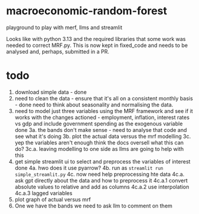 # macroeconomic-random-forest
playground to play with merf, llms and streamlit

Looks like with python 3.13 and the required libraries that some work was needed to correct MRF.py. This is now kept in fixed_code and needs to be analysed and, perhaps, submitted in a PR.

# todo
1. download simple data - done
2. need to clean the data - ensure that it's all on a consistent monthly basis - done need to think about seasonality and normalising the data.
3. need to model just three variables using the MRF framework and see if it works with the changes actioned - employment, inflation, interest rates vs gdp and include government spending as the exogenous variable done
3a. the bands don't make sense - need to analyse that code and see what it's doing
3b. plot the actual data versus the mrf modelling
3c. yep the variables aren't enough think the docs oversell what this can do?
3c.a. leaving modelling to one side as llms are going to help with this
4. get simple streamlit ui to select and preprocess the variables of interest done
4a. hwo does it use pyarrow?
4b. run as 
```streamlit run simple_streamlit.py```
4c. now need help preprocessing hte data
4c.a. ask gpt directly about the data and how to preprocess it
4c.a.1 convert absolute values to relative and add as columns
4c.a.2 use interpolation
4c.a.3 lagged variables
5. plot graph of actual versus mrf 
6. One we have the bands we need to ask llm to comment on them

